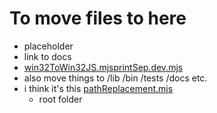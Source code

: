 # To move files to here
* placeholder
* link to docs
* [win32ToWin32JS.mjs](..%2Fdev%2Fwin32ToWin32JS.mjs)[printSep.dev.mjs](..%2Fdev%2FprintSep.dev.mjs)
* also move things to /lib /bin /tests /docs etc.
* i think it's this [pathReplacement.mjs](..%2FpathReplacement.mjs)
  * root folder